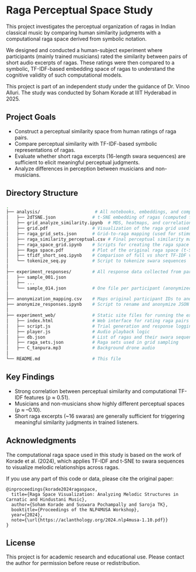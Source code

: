 # Raga Perceptual Space Study

This project investigates the perceptual organization of ragas in Indian classical music by comparing human similarity judgments with a computational raga space derived from symbolic notation.

We designed and conducted a human-subject experiment where participants (mainly trained musicians) rated the similarity between pairs of short audio excerpts of ragas. These ratings were then compared to a symbolic, TF-IDF-based embedding space of ragas to understand the cognitive validity of such computational models.

This project is part of an independent study under the guidance of Dr. Vinoo Alluri. The study was conducted by Soham Korade at IIIT Hyderabad in 2025.

## Project Goals

- Construct a perceptual similarity space from human ratings of raga pairs.
- Compare perceptual similarity with TF-IDF-based symbolic representations of ragas.
- Evaluate whether short raga excerpts (16-length swara sequences) are sufficient to elicit meaningful perceptual judgments.
- Analyze differences in perception between musicians and non-musicians.

## Directory Structure

```bash
.
├── analysis/                     # All notebooks, embeddings, and comparison code
│   ├── 2dTSNE.json              # t-SNE embedding of ragas (computed from TF-IDF)
│   ├── grid_analyze_similarity.ipynb  # MDS, heatmaps, and correlation analysis (grid level)
│   ├── grid.pdf                 # Visualization of the raga grid used in experiment
│   ├── raga_grid_sets.json      # Grid-to-raga mapping (used for stimulus sampling)
│   ├── raga_similarity_perceptual.csv # Final perceptual similarity matrix (ragas)
│   ├── raga_space_grid.ipynb    # Scripts for creating the raga space grid
│   ├── Raga space.pdf           # Plot of the original raga space (t-SNE)
│   ├── tfidf_short_seq.ipynb    # Comparison of full vs short TF-IDF vectors
│   └── tokenize_seq.py          # Script to tokenize swara sequences
│
├── experiment_responses/        # All response data collected from participants
│   ├── sample_001.json
│   ├── ...
│   └── sample_014.json          # One file per participant (anonymized)
│
├── anonymization_mapping.csv    # Maps original participant IDs to anonymized names
├── anonymize_responses.ipynb    # Script to rename and anonymize JSON responses
│
├── experiment_web/              # Static site files for running the experiment
│   ├── index.html               # Web interface for rating raga pairs
│   ├── script.js                # Trial generation and response logging
│   ├── player.js                # Audio playback logic
│   ├── db.json                  # List of ragas and their swara sequences
│   ├── raga_sets.json           # Raga sets used in grid sampling
│   ├── C_tanpura.mp3			 # Background drone audio
│
└── README.md                    # This file
```

## Key Findings

* Strong correlation between perceptual similarity and computational TF-IDF features (ρ ≈ 0.51).
* Musicians and non-musicians show highly different perceptual spaces (ρ ≈ –0.10).
* Short raga excerpts (\~16 swaras) are generally sufficient for triggering meaningful similarity judgments in trained listeners.

## Acknowledgments

The computational raga space used in this study is based on the work of Korade et al. (2024), which applies TF-IDF and t-SNE to swara sequences to visualize melodic relationships across ragas.

If you use any part of this code or data, please cite the original paper:
```
@inproceedings{korade2024ragaspace,
  title={Raga Space Visualization: Analyzing Melodic Structures in Carnatic and Hindustani Music},
  author={Soham Korade and Suswara Pochampally and Saroja TK},
  booktitle={Proceedings of the NLP4MUSA Workshop},
  year={2024},
  note={\url{https://aclanthology.org/2024.nlp4musa-1.10.pdf}}
}
```

## License

This project is for academic research and educational use. Please contact the author for permission before reuse or redistribution.